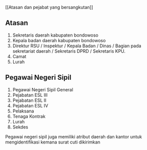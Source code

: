 [[Atasan dan pejabat yang bersangkutan]]

## Atasan
1. Sekretaris daerah kabupaten bondowoso
2. Kepala badan daerah kabupaten bondowoso
3. Direktur RSU / Inspektur / Kepala Badan / Dinas / Bagian pada sekretariat daerah / Sekretaris DPRD / Sekretaris KPU.
4. Camat
5. Lurah

## Pegawai Negeri Sipil
1. Pegawai Negeri Sipil General
2. Pejabatan ESL III
3. Pejabatan ESL II
4. Pejabatan ESL IV
5. Pelaksana
6. Tenaga Kontrak
7. Lurah
8. Sekdes

Pegawai negeri sipil juga memiliki atribut daerah dan kantor untuk mengidentifikasi kemana surat cuti dikirimkan

